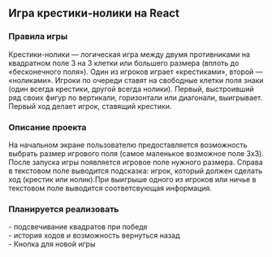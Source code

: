 <h2>Игра крестики-нолики на React</h2>

<h3>Правила игры</h3>
Крестики-нолики — логическая игра между двумя противниками на квадратном поле 3 на 3 клетки или большего размера (вплоть до «бесконечного поля»). Один из игроков играет «крестиками», второй — «ноликами». Игроки по очереди ставят на свободные клетки поля знаки (один всегда крестики, другой всегда нолики). Первый, выстроивший ряд своих фигур по вертикали, горизонтали или диагонали, выигрывает. Первый ход делает игрок, ставящий крестики.

<h3>Описание проекта</h3>
На начальном экране пользователю предоставляется возможность выбрать размер игрового поля (самое маленькое возможное поле 3x3).<br>
После запуска игры появляется игровое поле нужного размера. Справа в текстовом поле выводится подсказка: игрок, который должен сделать ход (крестик или нолик).При выигрыше одного из игроков или ничье в текстовом поле выводится соответсвующая информация.
<h3>Планируется реализовать</h3>
- подсвечивание квадратов при победе<br>
- история ходов и возможность вернуться назад<br>
- Кнопка для новой игры
